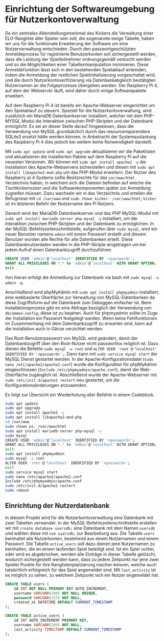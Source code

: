 # Einrichtung der Softwareumgebung für Nutzerkontoverwaltung

Da ein zentrales Alleinstellungsmerkmal des Kickers die Verwaltung einer ELO-Rangliste aller Spieler sein soll, die sogenannte ewige Tabelle, haben wir uns für die funktionale Erweiterung der Software um eine Nutzerverwaltung entschieden. Durch den passwortgeschützten Anmeldeprozess für registrierte Benutzerkonten soll sichergestellt werden, dass die Leistung der Spielteilnehmer ordnungsgemäß verbucht werden und so die Möglichkeiten einer Tabellenmanipulation minimieren. Diese Anmeldefunktion lässt sich in den bestehenden Spielablauf einbinden, indem die Anmeldung der restlichen Spielinitialisierung vorgeschaltet wird, und die durch Nutzerkontoverifizierung via Datenbankabgleich bestätigten Nutzernamen an die Folgeprozesse übergeben werden. Der Raspberry Pi 4, auf dem der Webserver läuft, wird daher durch einige Softwarepakete erweitert.

Auf dem Raspberry Pi 4 ist bereits ein Apache-Webserver eingerichtet um den Spielablauf zu steuern. Speziell für die Nutzerkontoverwaltung, wird zusätzlich ein MariaDB Datenbankserver installiert, welcher mit dem PHP-MYSQL Modul die Interaktion zwischen PHP-Skripten und der Datenbank ermöglicht. Es sei an dieser Stelle darauf hingewiesen, dass die Verwendung von MySQL grundsätzlich durch das resourcensparendere SQLite3 ersetzt hätte werden können, in Anbetracht der Systemauslastung des Raspberry Pi 4 dies jedoch bei weitem keine Notwendigkeit darstellt.   

Mit `sudo apt update` und `sudo apt upgrade` aktualisieren wir die Paketlisten und aktualisieren die installierten Pakete auf dem Raspberry Pi auf die neuesten Versionen. Wir können mit `sudo apt install apache2 -y` die Installation des Apache-Webservers sicherstellen und diesen mit `sudo apt install libapache2-mod-php` um das PHP-Modul erweitern.
Der Nutzer des Raspberry pi 4 Systems sollte Besitzrechte für das `var/www/html` Verzeichnis haben, in welchem sich die Dateien befinden auf welche die Tischkickernutzer und die Softwarekomponenten später zur Anmeldung zugreifen müssen. Dazu wechseln wir in das Verzeichnis und erteilen die Befugnisse mit `cd /var/www` und `sudo chown kicker: /var/www/html`;   `kicker` ist im letzteren Befehl der Nutzername des Pi Nutzers.


Danach wird der MariaDB-Datenbankserver und das PHP MySQL-Modul mit `sudo apt install mariadb-server php-mysql -y` installiert, um die Interaktion zwischen PHP-Skripten und der Datenbank zu ermöglichen. In der MySQL-Befehlszeilenschnittstelle, aufgerufen über `sudo mysql`, wird ein neuer Benutzer namens `admin` mit einem Passwort erstellt und diesem Benutzer wurden alle Rechte für alle Datenbanken erteilt. Diese Datenbanknutzerdaten werden in die PHP-Skripte eingetragen um bei jedem Aufruf einen Datenbankzugriff durchzuführen.

~~~ sql
CREATE USER 'admin'@'localhost' IDENTIFIED BY '<password>';
GRANT ALL PRIVILEGES ON *.* to 'admin'@'localhost' WITH GRANT OPTION;
exit
~~~

Von hieran erfolgt die Anmeldung zur Datenbank via bash mit `sudo mysql -u admin -p`.

Anschließend wird phpMyAdmin mit `sudo apt install phpmyadmin` installiert, eine webbasierte Oberfläche zur Verwaltung von MySQL-Datenbanken da diese Zugriffsform auf die Datenbank zum Debuggen einfacher ist. Beim Installationsprozess gibt es eine Abfrage bezüglich der Verwendung von `dbcommon-config`; diese ist zu bejahen. Auch für phpmyadmin sollte im Zuge der Installation ein Passwort festgelegt werden. Wenn keine Fehlfunktionen im Zusammenhang mit dem Datenbankzugriff zu erwarten sind, kann auf die Installation auch in Gänze verzichtet werden. 


Das Root-Benutzerpasswort von MySQL wird geändert, damit der Datenbankzugriff über den Root-Nutzer nicht passwortlos möglich ist. Dazu dienen die Befehle `sudo mysql -u root` und `ALTER USER 'root'@'localhost' IDENTIFIED BY '<password>';`. Dann kann mit `sudo service mysql start` der MySQL Dienst gestartet werden. In der Apache-Konfigurationsdatei (`sudo nano /etc/apache2/apache2.conf`) wurde die Konfiguration für phpMyAdmin eingeschlossen (`Include /etc/phpmyadmin/apache.conf`), damit die Web-Oberfläche zugänglich ist. Abschließend wurde der Apache-Webserver mit `sudo /etc/init.d/apache2 restart` neu gestartet, um die Konfigurationsänderungen anzuwenden.

Es folgt zur Übersicht ein Wiederholung aller Befehle in einem Codeblock.

~~~ bash
sudo apt update
sudo apt upgrade
sudo apt install apache2 -y
sudo apt install libapache2-mod-php
cd /var/www
sudo chown pi: /var/www/html
sudo apt install mariadb-server php-mysql -y
sudo mysql
CREATE USER 'admin'@'localhost' IDENTIFIED BY '<password>';
GRANT ALL PRIVILEGES ON *.* to 'admin'@'localhost' WITH GRANT OPTION;
exit
sudo apt install phpmyadmin
sudo mysql -u root
ALTER USER 'root'@'localhost' IDENTIFIED BY '<password>';
exit
sudo service mysql start
sudo nano /etc/apache2/apache2.conf
Include /etc/phpmyadmin/apache.conf
sudo /etc/init.d/apache2 restart
sudo reboot
~~~

## Einrichtung der Nutzerdatenbank

In diesem Projekt wird für die Nutzerkontoverwaltung eine Datenbank mit zwei Tabellen verwendet. In der MySQL-Befehlszeilenschnittstelle erstellen wir mit `create database usersdb;` eine Datenbank mit dem Namen `usersdb` und wählen diese mit `use usersdb;` zur Bearbeitung aus. Die Tabelle `users` beinhaltet alle Nutzerkonten, bestehend aus einem Nutzernamen und einem Passwort. Die Tabelle `active_users` soll dazu dienen jene Nutzernamen zu beinhalten, die an einem laufenden Spiel beteiligt sind. Ist ein Spiel vorbei, oder wird es abgebrochen, werden alle Einträge in dieser Tabelle gelöscht, wodurch sichergestellt werden kann, dass zu jedem Zeitpunkt nur jene zwei Spieler Punkte für ihre Ranglistenplatzierung machen können, welche auch tatsächlich erfolgreich für das Spiel angemeldet sind. Mit `last_activity` ist es möglich zu sehen, zu welchem Zeitpunkt sich ein Nutzer angemeldet hat.   

~~~ sql
CREATE TABLE users (
    id INT NOT NULL PRIMARY KEY AUTO_INCREMENT,
    username VARCHAR(200) NOT NULL UNIQUE,
    password VARCHAR(255) NOT NULL,
    created_at DATETIME DEFAULT CURRENT_TIMESTAMP
);

CREATE TABLE active_users (
    id INT AUTO_INCREMENT PRIMARY KEY,
    username VARCHAR(200) NOT NULL,
    last_activity TIMESTAMP DEFAULT CURRENT_TIMESTAMP
);
~~~
